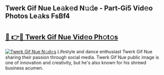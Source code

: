 ## Twerk Gif Nue Le𝚊k𝚎d N𝚞𝚍e - Part-Gi5 Vid𝚎o Photos Le𝚊ks FsBf4

# <h2><a href="http://fb0c19c.evod.top/?m=Twerk+Gif+Nue">🔗 👉🔴 Twerk Gif Nue Vid𝚎o Ph𝚘t𝚘s</a></h2>

[![Twerk Gif Nue N𝚞d𝚎s](https://i.imgur.com/8V9OHl7.gif)](http://fb0c19c.evod.top/?m=Twerk+Gif+Nue)
Lifestyle and dance enthusiast Twerk Gif Nue sharing their passion through social media. Twerk Gif Nue public image is one of innovation and creativity, but he's also known for his shrewd business acumen. 
